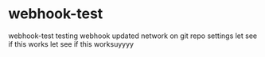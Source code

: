 # webhook-test
webhook-test
testing webhook
updated network on git repo settings
let see if this works
let see if this worksuyyyy
